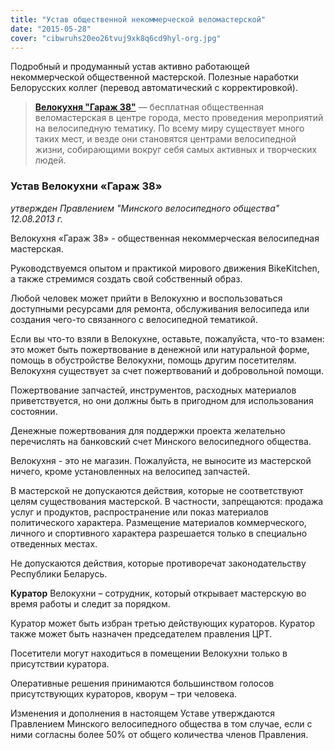 ```yaml
---
title: "Устав общественной некоммерческой веломастерской"
date: "2015-05-28"
cover: "cibwruhs20eo26tvuj9xk8q6cd9hyl-org.jpg"
---
```


Подробный и продуманный устав активно работающей некоммерческой общественной мастерской. Полезные наработки Белорусских коллег (перевод автоматический с корректировкой).

> [**Велокухня "Гараж 38"**](/workshop/map/velokuhnya-garazh-38/) — бесплатная общественная веломастерская в центре города, место проведения мероприятий на велосипедную тематику. По всему миру существует много таких мест, и везде они становятся центрами велосипедной жизни, собирающими вокруг себя самых активных и творческих людей.

### Устав Велокухни «Гараж 38»

_утвержден Правлением "Минского велосипедного общества" 12.08.2013 г._

Велокухня «Гараж 38» - общественная некоммерческая велосипедная мастерская.

Руководствуемся опытом и практикой мирового движения BikeKitchen, а также стремимся создать свой собственный образ.

Любой человек может прийти в Велокухню и воспользоваться доступными ресурсами для ремонта, обслуживания велосипеда или создания чего-то связанного с велосипедной тематикой.

Если вы что-то взяли в Велокухне, оставьте, пожалуйста, что-то взамен: это может быть пожертвование в денежной или натуральной форме, помощь в обустройстве Велокухни, помощь другим посетителям. Велокухня существует за счет пожертвований и добровольной помощи.

Пожертвование запчастей, инструментов, расходных материалов приветствуется, но они должны быть в пригодном для использования состоянии.

Денежные пожертвования для поддержки проекта желательно перечислять на банковский счет Минского велосипедного общества.

Велокухня - это не магазин. Пожалуйста, не выносите из мастерской ничего, кроме установленных на велосипед запчастей.

В мастерской не допускаются действия, которые не соответствуют целям существования мастерской. В частности, запрещаются: продажа услуг и продуктов, распространение или показ материалов политического характера. Размещение материалов коммерческого, личного и спортивного характера разрешается только в специально отведенных местах.

Не допускаются действия, которые противоречат законодательству Республики Беларусь.

**Куратор** Велокухни – сотрудник, который открывает мастерскую во время работы и следит за порядком.

Куратор может быть избран третью действующих кураторов. Куратор также может быть назначен председателем правления ЦРТ.

Посетители могут находиться в помещении Велокухни только в присутствии куратора.

Оперативные решения принимаются большинством голосов присутствующих кураторов, кворум – три человека.

Изменения и дополнения в настоящем Уставе утверждаются Правлением Минского велосипедного общества в том случае, если с ними согласны более 50% от общего количества членов Правления.
